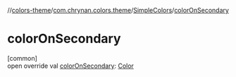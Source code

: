 //[colors-theme](../../../index.md)/[com.chrynan.colors.theme](../index.md)/[SimpleColors](index.md)/[colorOnSecondary](color-on-secondary.md)

# colorOnSecondary

[common]\
open override val [colorOnSecondary](color-on-secondary.md): [Color](../../../../colors-core/colors-core/com.chrynan.colors/-color/index.md)
